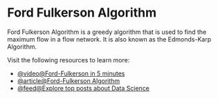 # Ford Fulkerson Algorithm

Ford Fulkerson Algorithm is a greedy algorithm that is used to find the maximum flow in a flow network. It is also known as the Edmonds-Karp Algorithm.

Visit the following resources to learn more:

- [@video@Ford-Fulkerson in 5 minutes](https://www.youtube.com/watch?v=Tl90tNtKvxs)
- [@article@Ford-Fulkerson Algorithm](https://www.programiz.com/dsa/ford-fulkerson-algorithm)
- [@feed@Explore top posts about Data Science](https://app.daily.dev/tags/data-science?ref=roadmapsh)
